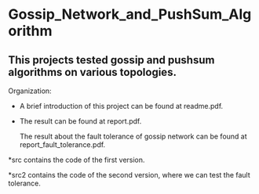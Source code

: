 Gossip_Network_and_PushSum_Algorithm
====================================


This projects tested gossip and pushsum algorithms on various topologies.
-------------

Organization:

- A brief introduction of this project can be found at readme.pdf.

- The result can be found at report.pdf.

   The result about the fault tolerance of gossip network can be found at report_fault_tolerance.pdf.

*src contains the code of the first version.

*src2 contains the code of the second version, where we can test the fault tolerance.

